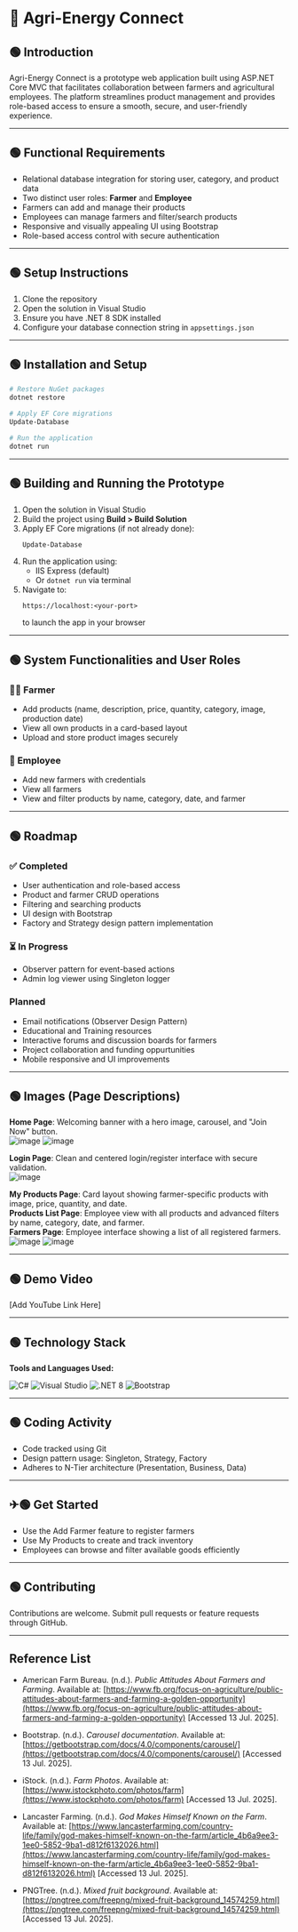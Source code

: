 # 🌿 Agri-Energy Connect

## 🟢 Introduction
Agri-Energy Connect is a prototype web application built using ASP.NET Core MVC that facilitates collaboration between farmers and agricultural employees. The platform streamlines product management and provides role-based access to ensure a smooth, secure, and user-friendly experience.

---

## 🟢 Functional Requirements
- Relational database integration for storing user, category, and product data
- Two distinct user roles: **Farmer** and **Employee**
- Farmers can add and manage their products
- Employees can manage farmers and filter/search products
- Responsive and visually appealing UI using Bootstrap
- Role-based access control with secure authentication

---

## 🟢 Setup Instructions
1. Clone the repository
2. Open the solution in Visual Studio
3. Ensure you have .NET 8 SDK installed
4. Configure your database connection string in `appsettings.json`

---

## 🟢 Installation and Setup
```bash
# Restore NuGet packages
dotnet restore

# Apply EF Core migrations
Update-Database

# Run the application
dotnet run
```

---

## 🟢 Building and Running the Prototype

1. Open the solution in Visual Studio
2. Build the project using **Build > Build Solution**
3. Apply EF Core migrations (if not already done):
   ```bash
   Update-Database
   ```
4. Run the application using:
   - IIS Express (default)
   - Or `dotnet run` via terminal
5. Navigate to:  
   ```
   https://localhost:<your-port>
   ```
   to launch the app in your browser

---

## 🟢 System Functionalities and User Roles

### 👨‍🌾 Farmer
- Add products (name, description, price, quantity, category, image, production date)
- View all own products in a card-based layout
- Upload and store product images securely

### 💼 Employee
- Add new farmers with credentials
- View all farmers
- View and filter products by name, category, date, and farmer

---

## 🟢 Roadmap

### ✅ Completed
- User authentication and role-based access
- Product and farmer CRUD operations
- Filtering and searching products
- UI design with Bootstrap
- Factory and Strategy design pattern implementation

### ⏳ In Progress
- Observer pattern for event-based actions
- Admin log viewer using Singleton logger

### Planned
- Email notifications (Observer Design Pattern)
- Educational and Training resources
- Interactive forums and discussion boards for farmers
- Project collaboration and funding oppurtunities
- Mobile responsive and UI improvements

---

## 🟢 Images (Page Descriptions)

**Home Page**: Welcoming banner with a hero image, carousel, and "Join Now" button.  
![image](https://github.com/user-attachments/assets/a5db47a6-c70d-4000-a71d-3be0775e7efd)
![image](https://github.com/user-attachments/assets/2081d5d0-cd73-4e45-93a4-90d1db88f7ed)


**Login Page**: Clean and centered login/register interface with secure validation.  
![image](https://github.com/user-attachments/assets/9be55896-acff-4997-a023-9030ee65d194)

**My Products Page**: Card layout showing farmer-specific products with image, price, quantity, and date.  
**Products List Page**: Employee view with all products and advanced filters by name, category, date, and farmer.  
**Farmers Page**: Employee interface showing a list of all registered farmers.
![image](https://github.com/user-attachments/assets/31e183b5-a2b0-4ee1-a71f-873fa47928ca)
![image](https://github.com/user-attachments/assets/67413eb4-8cce-4516-a34a-d92c30672649)



---

## 🟢 Demo Video
[Add YouTube Link Here]

---

## 🟢 Technology Stack

**Tools and Languages Used:**

<p align="left">
  <img src="https://img.icons8.com/color/48/000000/c-sharp-logo.png" title="C#"/>
  <img src="https://img.icons8.com/fluency/48/000000/visual-studio-2019.png" title="Visual Studio"/>
  <img src="https://img.icons8.com/ios-filled/50/000000/net-framework.png" title=".NET 8"/>
  <img src="https://img.icons8.com/color/48/bootstrap.png" title="Bootstrap"/>
</p>

---

## 🟢 Coding Activity
- Code tracked using Git
- Design pattern usage: Singleton, Strategy, Factory
- Adheres to N-Tier architecture (Presentation, Business, Data)

---

## ✈🟢 Get Started
- Use the Add Farmer feature to register farmers  
- Use My Products to create and track inventory  
- Employees can browse and filter available goods efficiently

---

## 🟢 Contributing
Contributions are welcome. Submit pull requests or feature requests through GitHub.

---

## Reference List
- American Farm Bureau. (n.d.). *Public Attitudes About Farmers and Farming*. Available at: [https://www.fb.org/focus-on-agriculture/public-attitudes-about-farmers-and-farming-a-golden-opportunity](https://www.fb.org/focus-on-agriculture/public-attitudes-about-farmers-and-farming-a-golden-opportunity) [Accessed 13 Jul. 2025].

- Bootstrap. (n.d.). *Carousel documentation*. Available at: [https://getbootstrap.com/docs/4.0/components/carousel/](https://getbootstrap.com/docs/4.0/components/carousel/) [Accessed 13 Jul. 2025].

- iStock. (n.d.). *Farm Photos*. Available at: [https://www.istockphoto.com/photos/farm](https://www.istockphoto.com/photos/farm) [Accessed 13 Jul. 2025].

- Lancaster Farming. (n.d.). *God Makes Himself Known on the Farm*. Available at: [https://www.lancasterfarming.com/country-life/family/god-makes-himself-known-on-the-farm/article_4b6a9ee3-1ee0-5852-9ba1-d812f6132026.html](https://www.lancasterfarming.com/country-life/family/god-makes-himself-known-on-the-farm/article_4b6a9ee3-1ee0-5852-9ba1-d812f6132026.html) [Accessed 13 Jul. 2025].

- PNGTree. (n.d.). *Mixed fruit background*. Available at: [https://pngtree.com/freepng/mixed-fruit-background_14574259.html](https://pngtree.com/freepng/mixed-fruit-background_14574259.html) [Accessed 13 Jul. 2025].




